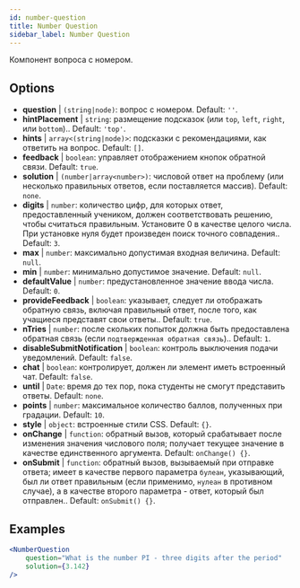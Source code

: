 ```yaml
---
id: number-question 
title: Number Question
sidebar_label: Number Question
---
```


Компонент вопроса с номером.

## Options

* __question__ | `(string|node)`: вопрос с номером. Default: `''`.
* __hintPlacement__ | `string`: размещение подсказок (или `top`, `left`, `right`, или `bottom`).. Default: `'top'`.
* __hints__ | `array<(string|node)>`: подсказки с рекомендациями, как ответить на вопрос. Default: `[]`.
* __feedback__ | `boolean`: управляет отображением кнопок обратной связи. Default: `true`.
* __solution__ | `(number|array<number>)`: числовой ответ на проблему (или несколько правильных ответов, если поставляется массив). Default: `none`.
* __digits__ | `number`: количество цифр, для которых ответ, предоставленный учеником, должен соответствовать решению, чтобы считаться правильным. Установите 0 в качестве целого числа. При установке нуля будет произведен поиск точного совпадения.. Default: `3`.
* __max__ | `number`: максимально допустимая входная величина. Default: `null`.
* __min__ | `number`: минимально допустимое значение. Default: `null`.
* __defaultValue__ | `number`: предустановленное значение ввода числа. Default: `0`.
* __provideFeedback__ | `boolean`: указывает, следует ли отображать обратную связь, включая правильный ответ, после того, как учащиеся представят свои ответы.. Default: `true`.
* __nTries__ | `number`: после скольких попыток должна быть предоставлена обратная связь (если `подтвержденная обратная связь`).. Default: `1`.
* __disableSubmitNotification__ | `boolean`: контроль выключения подачи уведомлений. Default: `false`.
* __chat__ | `boolean`: контролирует, должен ли элемент иметь встроенный чат. Default: `false`.
* __until__ | `Date`: время до тех пор, пока студенты не смогут представить ответы. Default: `none`.
* __points__ | `number`: максимальное количество баллов, полученных при градации. Default: `10`.
* __style__ | `object`: встроенные стили CSS. Default: `{}`.
* __onChange__ | `function`: обратный вызов, который срабатывает после изменения значения числового поля; получает текущее значение в качестве единственного аргумента. Default: `onChange() {}`.
* __onSubmit__ | `function`: обратный вызов, вызываемый при отправке ответа; имеет в качестве первого параметра `булеан`, указывающий, был ли ответ правильным (если применимо, `нулеан` в противном случае), а в качестве второго параметра - ответ, который был отправлен.. Default: `onSubmit() {}`.


## Examples

```jsx live
<NumberQuestion
    question="What is the number PI - three digits after the period"
    solution={3.142}
/>
```
